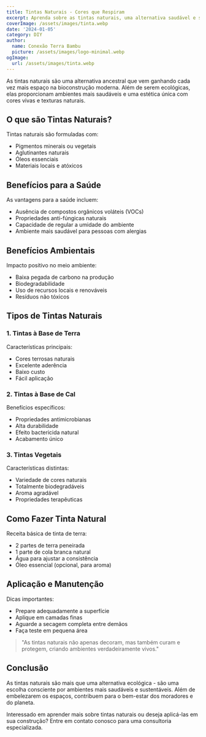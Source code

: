 ```yaml
---
title: Tintas Naturais - Cores que Respiram
excerpt: Aprenda sobre as tintas naturais, uma alternativa saudável e sustentável para colorir sua casa sem toxinas ou VOCs.
coverImage: /assets/images/tinta.webp
date: '2024-01-05'
category: DIY
author:
  name: Conexão Terra Bambu
  picture: /assets/images/logo-minimal.webp
ogImage:
  url: /assets/images/tinta.webp
---
```


As tintas naturais são uma alternativa ancestral que vem ganhando cada vez mais espaço na bioconstrução moderna. Além de serem ecológicas, elas proporcionam ambientes mais saudáveis e uma estética única com cores vivas e texturas naturais.

## O que são Tintas Naturais?

Tintas naturais são formuladas com:

* Pigmentos minerais ou vegetais
* Aglutinantes naturais
* Óleos essenciais
* Materiais locais e atóxicos

## Benefícios para a Saúde

As vantagens para a saúde incluem:

* Ausência de compostos orgânicos voláteis (VOCs)
* Propriedades anti-fúngicas naturais
* Capacidade de regular a umidade do ambiente
* Ambiente mais saudável para pessoas com alergias

## Benefícios Ambientais

Impacto positivo no meio ambiente:

* Baixa pegada de carbono na produção
* Biodegradabilidade
* Uso de recursos locais e renováveis
* Resíduos não tóxicos

## Tipos de Tintas Naturais

### 1. Tintas à Base de Terra

Características principais:

* Cores terrosas naturais
* Excelente aderência
* Baixo custo
* Fácil aplicação

### 2. Tintas à Base de Cal

Benefícios específicos:

* Propriedades antimicrobianas
* Alta durabilidade
* Efeito bactericida natural
* Acabamento único

### 3. Tintas Vegetais

Características distintas:

* Variedade de cores naturais
* Totalmente biodegradáveis
* Aroma agradável
* Propriedades terapêuticas

## Como Fazer Tinta Natural

Receita básica de tinta de terra:

* 2 partes de terra peneirada
* 1 parte de cola branca natural
* Água para ajustar a consistência
* Óleo essencial (opcional, para aroma)

## Aplicação e Manutenção

Dicas importantes:

* Prepare adequadamente a superfície
* Aplique em camadas finas
* Aguarde a secagem completa entre demãos
* Faça teste em pequena área

> "As tintas naturais não apenas decoram, mas também curam e protegem, criando ambientes verdadeiramente vivos."

## Conclusão

As tintas naturais são mais que uma alternativa ecológica - são uma escolha consciente por ambientes mais saudáveis e sustentáveis. Além de embelezarem os espaços, contribuem para o bem-estar dos moradores e do planeta.

Interessado em aprender mais sobre tintas naturais ou deseja aplicá-las em sua construção? Entre em contato conosco para uma consultoria especializada.
